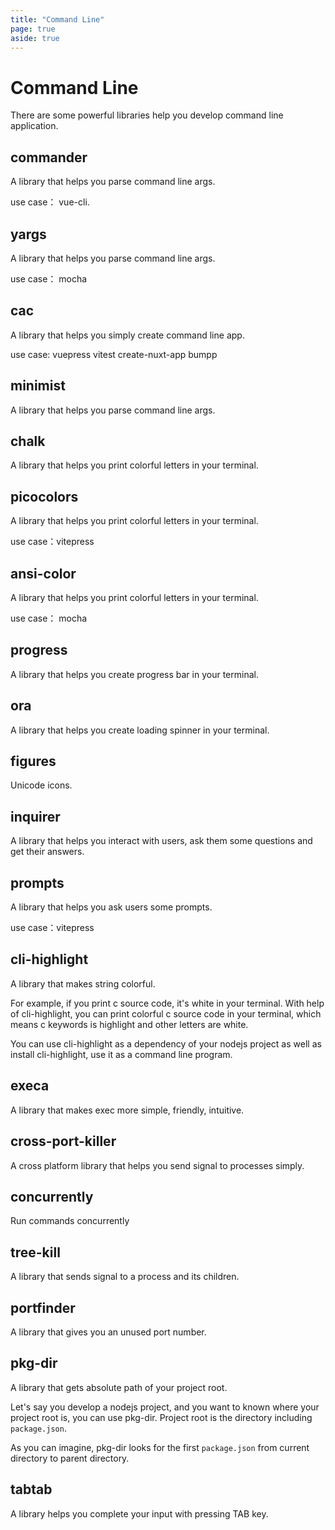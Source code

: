 ```yaml
---
title: "Command Line"
page: true
aside: true
---
```


# Command Line 
There are some powerful libraries help you develop command line application.

## commander
A library that helps you parse command line args.

use case： vue-cli.

## yargs
A library that helps you parse command line args.

use case： mocha

## cac
A library that helps you simply create command line app.

use case: vuepress vitest create-nuxt-app bumpp

## minimist
A library that helps you parse command line args.

## chalk
A library that helps you print colorful letters in your terminal.

## picocolors
A library that helps you print colorful letters in your terminal.

use case：vitepress

## ansi-color
A library that helps you print colorful letters in your terminal.

use case： mocha

## progress
A library that helps you create progress bar in your terminal.

## ora
A library that helps you create loading spinner in your terminal.

## figures
Unicode icons.

## inquirer
A library that helps you interact with users, ask them some questions and get their answers.

## prompts
A library that helps you ask users some prompts.

use case：vitepress

## cli-highlight
A library that makes string colorful.

For example, if you print c source code, it's white in your terminal. With help of cli-highlight,
you can print colorful c source code in your terminal, which means c keywords is highlight and other 
letters are white.

You can use cli-highlight as a dependency of your nodejs project as well as install cli-highlight,
use it as a command line program.

## execa
A library that makes exec more simple, friendly, intuitive.

## cross-port-killer
A cross platform library that helps you send signal to processes simply.

## concurrently
Run commands concurrently

## tree-kill
A library that sends signal to a process and its children.

## portfinder
A library that gives you an unused port number.

## pkg-dir
A library that gets absolute path of your project root.

Let's say you develop a nodejs project, and you want to known where your project root is,
you can use pkg-dir. Project root is the directory including `package.json`.

As you can imagine, pkg-dir looks for the first `package.json` from current directory to parent directory.

## tabtab
A library helps you complete your input with pressing TAB key.

<Giscus />
